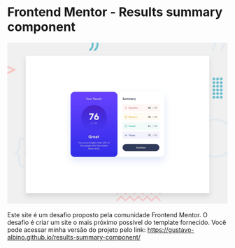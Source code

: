 # Frontend Mentor - Results summary component

![Design preview for the Results summary component coding challenge](./design/desktop-preview.jpg)

Este site é um desafio proposto pela comunidade Frontend Mentor. O desafio é criar um site o mais próximo possível do template fornecido.
Você pode acessar minha versão do projeto pelo link: https://gustavo-albino.github.io/results-summary-component/
